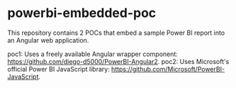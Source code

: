 # powerbi-embedded-poc
This repository contains 2 POCs that embed a sample Power BI report into an Angular web application.

poc1: Uses a freely available Angular wrapper component: https://github.com/diego-d5000/PowerBI-Angular2.
poc2: Uses Microsoft's official Power BI JavaScript library: https://github.com/Microsoft/PowerBI-JavaScript.

